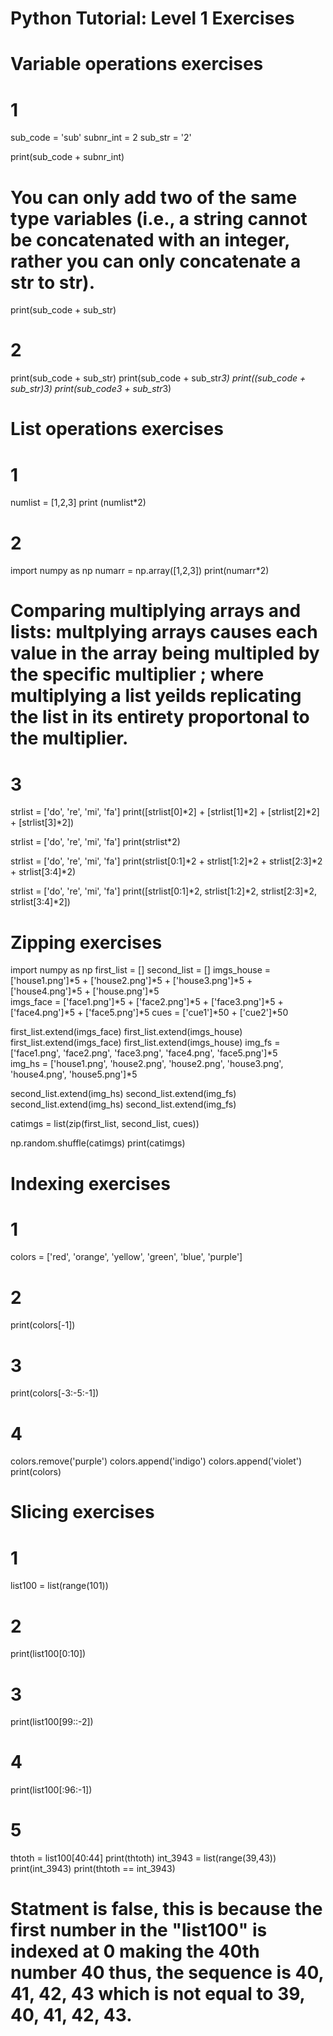 # Python Tutorial: Level 1 Exercises

# Variable operations exercises

# 1 
sub_code = 'sub' 
subnr_int = 2
sub_str = '2'

print(sub_code + subnr_int) 
# You can only add two of the same type variables (i.e., a string cannot be concatenated with an integer, rather you can only concatenate a str to str).
print(sub_code + sub_str)

# 2
print(sub_code + sub_str)
print(sub_code + sub_str*3)
print((sub_code + sub_str)*3)
print(sub_code*3 + sub_str*3)

# List operations exercises 

# 1
numlist = [1,2,3]
print (numlist*2)

# 2
import numpy as np
numarr = np.array([1,2,3])
print(numarr*2) 
# Comparing multiplying arrays and lists: multplying arrays causes each value in the array being multipled by the specific multiplier ; where multiplying a list yeilds replicating the list in its entirety proportonal to the multiplier. 

# 3 
strlist = ['do', 're', 'mi', 'fa']
print([strlist[0]*2] + [strlist[1]*2] + [strlist[2]*2] + [strlist[3]*2])

strlist = ['do', 're', 'mi', 'fa']
print(strlist*2) 

strlist = ['do', 're', 'mi', 'fa']
print(strlist[0:1]*2 + strlist[1:2]*2 + strlist[2:3]*2 + strlist[3:4]*2)

strlist = ['do', 're', 'mi', 'fa'] 
print([strlist[0:1]*2, strlist[1:2]*2, strlist[2:3]*2, strlist[3:4]*2])

# Zipping exercises  

import numpy as np 
first_list = []
second_list = []
imgs_house = ['house1.png']*5 + ['house2.png']*5 + ['house3.png']*5 + ['house4.png']*5 + ['house.png']*5                                                                       
imgs_face = ['face1.png']*5 + ['face2.png']*5 + ['face3.png']*5 + ['face4.png']*5 + ['face5.png']*5
cues = ['cue1']*50 + ['cue2']*50 

first_list.extend(imgs_face)
first_list.extend(imgs_house)
first_list.extend(imgs_face) 
first_list.extend(imgs_house) 
img_fs = ['face1.png', 'face2.png', 'face3.png', 'face4.png', 'face5.png']*5                                                                 
img_hs = ['house1.png', 'house2.png', 'house2.png', 'house3.png', 'house4.png', 'house5.png']*5 

second_list.extend(img_hs)
second_list.extend(img_fs) 
second_list.extend(img_hs)
second_list.extend(img_fs) 

catimgs = list(zip(first_list, second_list, cues))

np.random.shuffle(catimgs)
print(catimgs)

# Indexing exercises

# 1 
colors = ['red', 'orange', 'yellow', 'green', 'blue', 'purple']

# 2
print(colors[-1])

# 3
print(colors[-3:-5:-1])

# 4 
colors.remove('purple')
colors.append('indigo')
colors.append('violet')
print(colors)

# Slicing exercises

# 1 
list100 = list(range(101))

# 2
print(list100[0:10])

# 3
print(list100[99::-2])

# 4 
print(list100[:96:-1])

# 5
thtoth = list100[40:44]
print(thtoth)
int_3943 = list(range(39,43))
print(int_3943)
print(thtoth == int_3943) 
# Statment is false, this is because the first number in the "list100" is indexed at 0 making the 40th number 40 thus, the sequence is 40, 41, 42, 43 which is not equal to 39, 40, 41, 42, 43.
